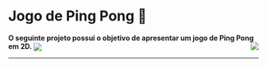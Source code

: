 # Jogo de Ping Pong 🏓

<f2 align = "left"> **O seguinte projeto possui o objetivo de apresentar um jogo de Ping Pong em 2D.**</f2> 
<img src="tree.gif" align="center"/> <img src="nozes.jpeg" align="right"/>
<hr> </hr>
